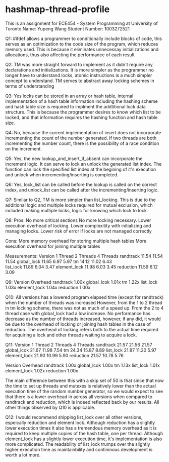 # hashmap-thread-profile
This is an assignment for ECE454 - System Programming at University of Toronto
Name: Yupeng Wang
Student Number: 1003272521

Q1:
#ifdef allows a programmer to conditionally include blocks of code,
this serves as an optimization to the code size of the program, which reduces
memory used. This is because it eliminates unnecessay initializations and allocations,
thus also affecting the performance of each result

Q2:
TM was more straight forward to implement as it didn't require any declarations
and initializations. It is more simpler as the programmer no longer have to understand
locks, atomic instructions is a much simpler concept to understand. TM serves to abstract
away locking schemes in terms of understanding

Q3:
Yes locks can be stored in an array or hash table, internal implementation of a 
hash table information including the hashing scheme and hash table size
is required to implment the addtitional lock data structure. This is because the 
programmer desires to know which list to be locked, and that information requires
the hashing function and hash table size.

Q4:
No, because the current implementation of insert does not incorporate incrementing
the count of the number generated. If two threads are both incrementing the number count,
there is the possibility of a race condition on the increment.

Q5:
Yes, the new lookup_and_insert_if_absent can incorporate the increment logic. It can
serve to lock an unlock the generated list index. The function can lock the specified list
index at the begining of it's execution and unlock when incrementing/inserting is
completed.

Q6:
Yes, lock_list can be called before the lookup is called on the correct index, and 
unlock_list can be called after the incrementing/inserting logic.

Q7:
Similar to Q2, TM is more simpler than list_locking. This is due to the additional logic
and multiple locks required for mutual exclusion, which included making multiple locks,
logic for knowing which lock to lock.

Q8:
Pros:
No more critical sections
No more locking necessary. 
Lower execution overhead of locking.
Lower complexitity with initializing and managing locks.
Lower risk of error if locks are not managed correctly

Cons:
More memory overhead for storing multiple hash tables
More execution overhead for joining multiple tables

Measurements:
Version      1 Thread    2 Threads    4 Threads
randtrack    11.54       11.54        11.54
global_lock  11.65       6.97         5.97
tm           14.12       11.02        6.43  
list_lock    11.89       6.04         3.47
element_lock 11.98       6.03         3.45 
reduction    11.59       6.12         3.09

Q9:
Version      Overhead
randtrack    1.00x
global_lcok  1.01x
tm           1.22x
list_lock    1.03x
element_lock 1.04x
reduction    1.00x

Q10:
All versions has a lowered program elapsed time (except for randtrack) 
when the number of threads was increased However, from the 1 to 2 thread
in tm locking scheme, there was not as much of a speed up.
From the 2 to 4 thread case with global_lock had a low increase.
No performance has decrease as the number of threads increased, however,
if any did, it would be due to the overhead of locking or joining hash tables
in the case of reduction. The overhead of locking refers both to the actual time
required for acquiring a lock and other threads waiting to acquire a lock.

Q11:
Version      1 Thread    2 Threads    4 Threads
randtrack    21.57       21.56        21.57
global_lcok  21.67       11.98        7.54
tm           24.34       15.87        8.89
list_lock    21.87       11.20        5.97
element_lock 21.90       10.99        5.90
reduction    21.57       10.78        5.76

Version      Overhead
randtrack    1.00x
global_lcok  1.00x
tm           1.13x
list_lock    1.01x
element_lock 1.02x
reduction    1.00x

The main difference between this with a skip set of 50 is that since that now
the time to set up threads and mutexes is relatively lower than the actual execution 
time of the random number generator, so we would expect to see that there is a lower
overhead in across all versions when compared to randtrack and reduction, which is indeed
reflected back by our results. All other things observed by Q10 is applicable.

Q12:
I would recommend shipping list_lock over all other versions, espeically reduction and 
element lock. Although reduction has a slightly lower execution times it 
also has a tremendous memory overhead as it is required to keep multiple copies of the 
hash table, one per thread.
Although element_lock has a slightly lower execution time, it's implementation is also more
complicated. The readability of list_lock trumps over the slightly higher execution time as
maintainbility and contininous development is worth a lot more.

